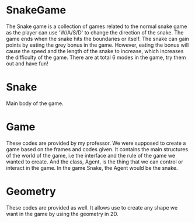 # SnakeGame
The Snake game is a collection of games related to the normal snake game as the player can use 'W/A/S/D'  to change the direction of the snake. The game ends when the snake hits the boundaries or itself. The snake can gain points by eating the grey bonus in the game. However, eating the bonus will cause the speed and the length of the snake to increase, which increases the difficulty of the game.
There are at total 6 modes in the game, try them out and have fun!

# Snake
Main body of the game.

# Game
These codes are provided by my professor. We were supposed to create a game based on the frames and codes given. It contains the main structures of the world of the game, i.e the interface and the rule of the game we wanted to create. And the class, Agent, is the thing that we can control or interact in the game. In the game Snake, the Agent would be the snake.

# Geometry
These codes are provided as well. It allows use to create any shape we want in the game by using the geometry in 2D.
